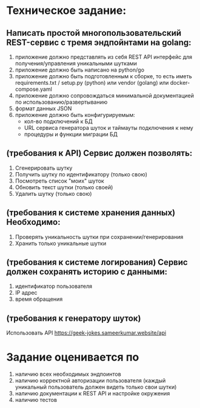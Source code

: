 # Техническое задание:

## Написать простой многопользовательский REST-сервис с тремя эндпойнтами на golang:
1. приложение должно представлять из себя REST API интерфейс для получения/управления уникальными шутками
2. приложение должно быть написано на python/go
3. приложение должно быть подготовленным к сборке, то есть иметь requirements.txt / setup.py (python) или vendor (golang) или docker-compose.yaml
4. приложение должно сопровождаться минимальной документацией по использованию/развертыванию
5. формат данных JSON
6. приложение должно быть конфигурируемым:
	+ кол-во подключений к БД
	+ URL сервиса генератора шуток и таймауты подключения к нему
	+ процедуры и функции миграции БД	

## (требования к API) Сервис должен позволять:
1. Сгенерировать шутку
2. Получить шутку по идентификатору (только свою)
3. Посмотреть список "моих" шуток
4. Обновить текст шутки (только своей)
5. Удалить шутку (только свою)

## (требования к системе хранения данных) Необходимо:
1. Проверять уникальность шутки при сохранении/генерирования
2. Хранить только уникальные шутки

## (требования к системе логирования) Сервис должен сохранять историю с данными:
1. идентификатор пользователя
2. IP адрес
3. время обращения

## (требования к генератору шуток)
Использовать API https://geek-jokes.sameerkumar.website/api

# Задание оценивается по
1. наличию всех необходимых эндпоинтов
2. наличию корректной авторизации пользователя (каждый уникальный пользователь должен видеть только свои шутки)
3. наличию документации к REST API и настройке окружения
4. наличию тестов
